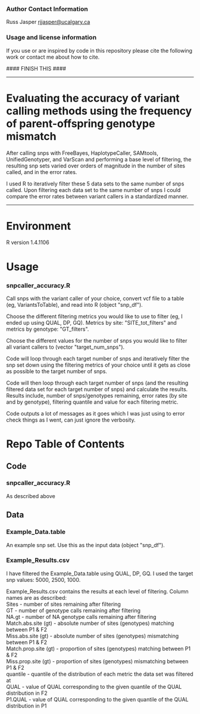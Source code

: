 

### Author Contact Information

Russ Jasper
rjjasper@ucalgary.ca

### Usage and license information

If you use or are inspired by code in this repository please cite the following work or contact me about how to cite. 

<link to come here> #### FINISH THIS ####

---

# Evaluating the accuracy of variant calling methods using the frequency of parent-offspring genotype mismatch

After calling snps with FreeBayes, HaplotypeCaller, SAMtools, UnifiedGenotyper, and VarScan and performing a base level of filtering, the resulting snp sets varied over orders of magnitude in the number of sites called, and in the error rates.

I used R to iteratively filter these 5 data sets to the same number of snps called. Upon filtering each data set to the same number of snps I could compare the error rates between variant callers in a standardized manner.

---

# Environment

R version 1.4.1106


# Usage

### snpcaller_accuracy.R

Call snps with the variant caller of your choice, convert  vcf file to a table (eg, VariantsToTable), and read into R (object "snp_df").

Choose the different filtering metrics you would like to use to filter (eg, I ended up using QUAL, DP, GQ). Metrics by site: "SITE_tot_filters" and metrics by genotype: "GT_filters".

Choose the different values for the number of snps you would like to filter all variant callers to (vector "target_num_snps").

Code will loop through each target number of snps and iteratively filter the snp set down using the filtering metrics of your choice until it gets as close as possible to the target number of snps.

Code will then loop through each target number of snps (and the resulting filtered data set for each target number of snps) and calculate the results. Results include, number of snps/genotypes remaining, error rates (by site and by genotype), filtering quantile and value for each filtering metric.

Code outputs a lot of messages as it goes which I was just using to error check things as I went, can just ignore the verbosity.


# Repo Table of Contents

## Code

### snpcaller_accuracy.R
As described above

## Data

### Example_Data.table
An example snp set. Use this as the input data (object "snp_df").

### Example_Results.csv
I have filtered the Example_Data.table using QUAL, DP, GQ.
I used the target snp values: 5000, 2500, 1000.

Example_Results.csv contains the results at each level of filtering. Column names are as described:  
Sites - number of sites remaining after filtering  
GT - number of genotype calls remaining after filtering  
NA.gt - number of NA genotype calls remaining after filtering  
Match.abs.site (gt) - absolute number of sites (genotypes) matching between P1 & F2  
Miss.abs.site (gt) - absolute number of sites (genotypes) mismatching between P1 & F2  
Match.prop.site (gt) - proportion of sites (genotypes) matching between P1 & F2  
Miss.prop.site (gt) - proportion of sites (genotypes) mismatching between P1 & F2  
quantile - quantile of the distribution of each metric the data set was filtered at  
QUAL - value of QUAL corresponding to the given quantile of the QUAL distribution in F2  
P1.QUAL - value of QUAL corresponding to the given quantile of the QUAL distribution in P1  




